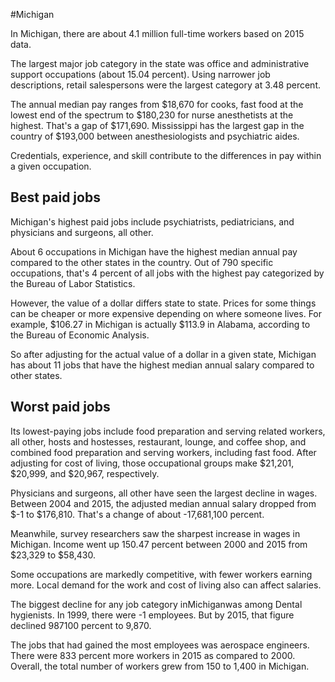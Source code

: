 

#Michigan

In Michigan, there are about 4.1 million full-time workers based on 2015 data.

The largest major job category in the state was office and administrative support occupations (about 15.04 percent). Using narrower job descriptions, retail salespersons were the largest category at 3.48 percent.
               
The annual median pay ranges from $18,670 for cooks, fast food at the lowest end of the spectrum to  $180,230 for nurse anesthetists at the highest. That's a gap of $171,690. Mississippi has the largest gap in the country of $193,000 between anesthesiologists and psychiatric aides.
          
Credentials, experience, and skill contribute to the differences in pay within a given occupation.

## Best paid jobs
Michigan's highest paid jobs include <span class='occ_title_em'>psychiatrists, pediatricians</span>, and <span class='occ_title_em'>physicians and surgeons, all other</span>.
               
About 6 occupations in Michigan have the highest median annual pay compared to the other states in the country. Out of 790 specific occupations, that's 4 percent of all jobs with the highest pay categorized by the Bureau of Labor Statistics.
               
However, the value of a dollar differs state to state. Prices for some things can be cheaper or more expensive depending on where someone lives. For example, $106.27 in Michigan is actually $113.9 in Alabama, according to the Bureau of Economic Analysis.
               
So after adjusting for the actual value of a dollar in a given state, Michigan has about 11 jobs that have the highest median annual salary compared to other states.
               
## Worst paid jobs

Its lowest-paying jobs include <span class='occ_title_em'>food preparation and serving related workers, all other</span>, <span class='occ_title_em'>hosts and hostesses, restaurant, lounge, and coffee shop</span>, and <span class='occ_title_em'>combined food preparation and serving workers, including fast food</span>. After adjusting for cost of living, those occupational groups make $21,201,  $20,999, and  $20,967, respectively.
               
<span class='occ_title_em'>Physicians and surgeons, all other</span> have seen the largest decline in wages. Between 2004 and 2015, the adjusted median annual salary dropped from $-1 to $176,810. That's a change of about -17,681,100 percent.
               
Meanwhile, <span class='occ_title_em'>survey researchers</span> saw the sharpest increase in wages in Michigan. Income went up 150.47 percent between 2000 and 2015 from $23,329 to $58,430.

Some occupations are markedly competitive, with fewer workers earning more. Local demand for the work and cost of living also can affect salaries.

            
The biggest decline for any job category inMichiganwas among <span class='occ_title_em'>Dental hygienists</span>. In 1999, there were -1 employees. But by 2015, that figure declined 987100 percent to 9,870. 
               
The jobs that had gained the most employees was aerospace engineers. There were 833 percent more workers in 2015 as compared to 2000. Overall, the total number of workers grew from 150 to 1,400 in Michigan.
